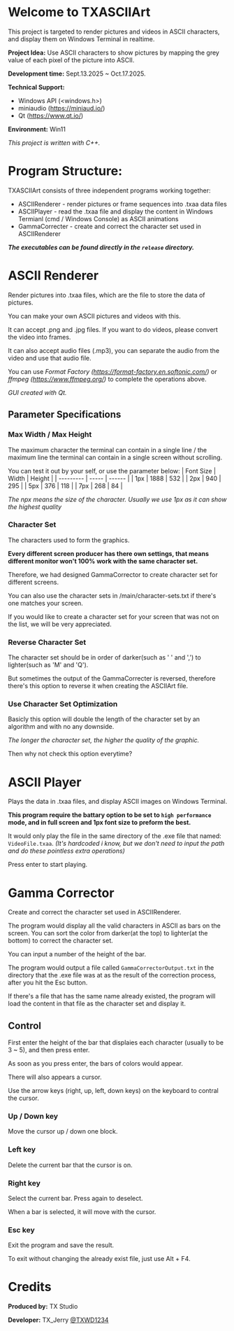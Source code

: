 # Welcome to TXASCIIArt
This project is targeted to render pictures and videos in ASCII characters, and display them on Windows Terminal in realtime.

**Project Idea:** Use ASCII characters to show pictures by mapping the grey value of each pixel of the picture into ASCII.

**Development time:** Sept.13.2025 ~ Oct.17.2025.

**Technical Support:** 
- Windows API (<windows.h>)
- miniaudio (https://miniaud.io/)
- Qt (https://www.qt.io/)
  
**Environment:** Win11

*This project is written with C++.*

# Program Structure:
TXASCIIArt consists of three independent programs working together:
- ASCIIRenderer - render pictures or frame sequences into .txaa data files
- ASCIIPlayer - read the .txaa file and display the content in Windows Termianl (cmd / Windows Console) as ASCII animations
- GammaCorrecter - create and correct the character set used in ASCIIRenderer

***The executables can be found directly in the `release` directory.*** 

# ASCII Renderer
Render pictures into .txaa files, which are the file to store the data of pictures.

You can make your own ASCII pictures and videos with this.

It can accept .png and .jpg files. If you want to do videos, please convert the video into frames.

It can also accept audio files (.mp3), you can separate the audio from the video and use that audio file.

You can use *Format Factory (https://format-factory.en.softonic.com/)* or *ffmpeg (https://www.ffmpeg.org/)* to complete the operations above.

*GUI created with Qt.*

## Parameter Specifications
### Max Width / Max Height
The maximum character the terminal can contain in a single line / the maximum line the terminal can contain in a single screen without scrolling.

You can test it out by your self, or use the parameter below:
| Font Size | Width | Height |
| --------- | ----- | ------ |
| 1px       | 1888  | 532    |
| 2px       | 940   | 295    |
| 5px       | 376   | 118    |
| 7px       | 268   | 84     |

*The npx means the size of the character. Usually we use 1px as it can show the highest quality*

### Character Set
The characters used to form the graphics.

**Every different screen producer has there own settings, that means different monitor won't 100% work with the same character set.**

Therefore, we had designed GammaCorrector to create character set for different screens.

You can also use the character sets in /main/character-sets.txt if there's one matches your screen.

If you would like to create a character set for your screen that was not on the list, we will be very appreciated.

### Reverse Character Set
The character set should be in order of darker(such as ' ' and ',') to lighter(such as 'M' and 'Q').

But sometimes the output of the GammaCorrecter is reversed, therefore there's this option to reverse it when creating the ASCIIArt file.

### Use Character Set Optimization
Basicly this option will double the length of the character set by an algorithm and with no any downside.

*The longer the character set, the higher the quality of the graphic.*

Then why not check this option everytime?

# ASCII Player
Plays the data in .txaa files, and display ASCII images on Windows Terminal.

**This program require the battary option to be set to `high performance` mode, and in full screen and 1px font size to preform the best.**

It would only play the file in the same directory of the .exe file that named: `VideoFile.txaa`. *(It's hardcoded i know, but we don't need to input the path and do these pointless extra operations)*

Press enter to start playing.

# Gamma Corrector
Create and correct the character set used in ASCIIRenderer.

The program would display all the valid characters in ASCII as bars on the screen. You can sort the color from darker(at the top) to lighter(at the bottom) to correct the character set.

You can input a number of the height of the bar.

The program would output a file called `GammaCorrectorOutput.txt` in the directory that the .exe file was at as the result of the correction process, after you hit the Esc button.

If there's a file that has the same name already existed, the program will load the content in that file as the character set and display it.

## Control
First enter the height of the bar that displaies each character (usually to be 3 ~ 5), and then press enter.

As soon as you press enter, the bars of colors would appear.

There will also appears a cursor.

Use the arrow keys (right, up, left, down keys) on the keyboard to contral the cursor.

### Up / Down key
Move the cursor up / down one block.

### Left key
Delete the current bar that the cursor is on.

### Right key
Select the current bar. Press again to deselect.

When a bar is selected, it will move with the cursor.

### Esc key
Exit the program and save the result.

To exit without changing the already exist file, just use Alt + F4.

# Credits
**Produced by:** TX Studio

**Developer:** TX_Jerry [@TXWD1234](https://github.com/TXWD1234)
